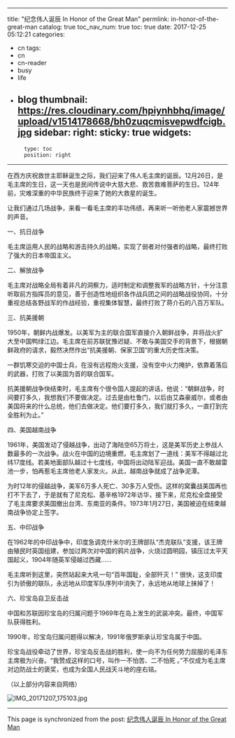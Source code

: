 
---
title: "纪念伟人诞辰 In Honor of the Great Man"
permlink: in-honor-of-the-great-man
catalog: true
toc_nav_num: true
toc: true
date: 2017-12-25 05:12:21
categories:
- cn
tags:
- cn
- cn-reader
- busy
- life
- blog
thumbnail: https://res.cloudinary.com/hpiynhbhq/image/upload/v1514178668/bh0zuqcmisvepwdfcigb.jpg
sidebar:
    right:
        sticky: true
widgets:
    -
        type: toc
        position: right
---


在西方庆祝救世主耶稣诞生之际，我们迎来了伟人毛主席的诞辰。12月26日，是毛主席的生日，这一天也是民间传说中大慈大悲、救苦救难菩萨的生日。124年前，灾难深重的中华民族终于迎来了她的大救星的诞生。

让我们通过几场战争，来看一看毛主席的丰功伟绩，再来听一听他老人家震撼世界的声音。

一、抗日战争

毛主席运用人民的战略和游击持久的战略，实现了弱者对付强者的战略，最终打败了强大的日本帝国主义。

二、解放战争

毛主席对战略全局有着非凡的洞察力，适时制定和调整我军的战略方针，十分注意听取前方指挥员的意见，善于创造性地组织各作战兵团之间的战略战役协同，十分重视总结各野战军的作战经验，重视集体智慧，最终打败了蒋介石的八百万军队。

三、抗美援朝

1950年，朝鲜内战爆发。以美军为主的联合国军直接介入朝鲜战争，并将战火扩大至中国鸭绿江边。毛主席在前苏联犹豫迟疑、不敢与美国交手的背景下，根据朝鲜政府的请求，毅然决然作出“抗美援朝、保家卫国”的重大历史性决策。

一群饥寒交迫的中国士兵，在没有远程炮火支援，没有空中火力掩护，依靠着落后的武器，打败了以美国为首的联合国军。

抗美援朝战争快结束时，毛主席有个很令国人提起的讲话，他说：“朝鲜战争，时间要打多久，我想我们不要做决定。过去是由杜鲁门，以后由艾森豪威尔，或者由美国将来的什么总统，他们去做决定。他们要打多久，我们就打多久，一直打到完全胜利为止。”

四、美国越南战争

1961年，美国发动了侵越战争，出动了海陆空65万将士，这是美军历史上参战人数最多的一次战争。战火在中国的边境重燃，毛主席划了一道线：美军不得越过北纬17度线。若美地面部队越过十七度线，中国将出动陆军迎战。美国一直不敢越雷池一步，怕再惹毛主席他老人家发火。从此，越南战争就成了战争泥潭。

为时12年的侵越战争，美军6万多人死亡、30多万人受伤。这样的窝囊战美国再也打不下去了，于是就有了尼克松、基辛格1972年访华，接下来，尼克松全盘接受了毛主席要求美国撤出台湾、东南亚的条件。1973年1月27日，美国被迫在结束越南战争协定上签字。

五、中印战争

在1962年的中印战争中，印度急调克什米尔的王牌部队“杰克联队”支援，该王牌由殖民时英国组建，参加过两次对中国的鸦片战争，火烧过圆明园，镇压过太平天国起义，1904年随英军侵越过西藏……

毛主席听到这里，突然站起来大吼一句“百年国耻，全部歼灭！” 很快，这支印度引为骄傲的联队，永远地从印度军队序列中消失了，永远地从地球上抹掉了！

六、珍宝岛自卫反击战

中国和苏联因珍宝岛的归属问题于1969年在岛上发生的武装冲突。最终，中国军队获得胜利。

1990年，珍宝岛归属问题得以解决，1991年俄罗斯承认珍宝岛属于中国。

珍宝岛战役牵动了世界，珍宝岛反击战的胜利，使一向不为任何势力屈服的毛泽东主席极为兴奋。“我赞成这样的口号，叫作一不怕苦、二不怕死 。”不仅成为毛主席对边防战士的褒奖，也成为全国人民战天斗地的座右铭。

（以上部分内容来自网络）

![IMG_20171207_175103.jpg](https://res.cloudinary.com/hpiynhbhq/image/upload/v1514178668/bh0zuqcmisvepwdfcigb.jpg)





- - -

This page is synchronized from the post: [纪念伟人诞辰 In Honor of the Great Man](https://steemit.com/@bring/in-honor-of-the-great-man)
